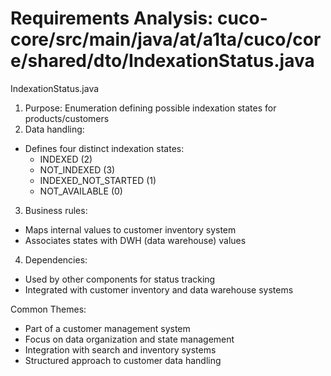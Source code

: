 # Requirements Analysis: cuco-core/src/main/java/at/a1ta/cuco/core/shared/dto/IndexationStatus.java

IndexationStatus.java
1. Purpose: Enumeration defining possible indexation states for products/customers
2. Data handling:
- Defines four distinct indexation states:
  * INDEXED (2)
  * NOT_INDEXED (3)
  * INDEXED_NOT_STARTED (1)
  * NOT_AVAILABLE (0)
3. Business rules:
- Maps internal values to customer inventory system
- Associates states with DWH (data warehouse) values
4. Dependencies:
- Used by other components for status tracking
- Integrated with customer inventory and data warehouse systems

Common Themes:
- Part of a customer management system
- Focus on data organization and state management
- Integration with search and inventory systems
- Structured approach to customer data handling